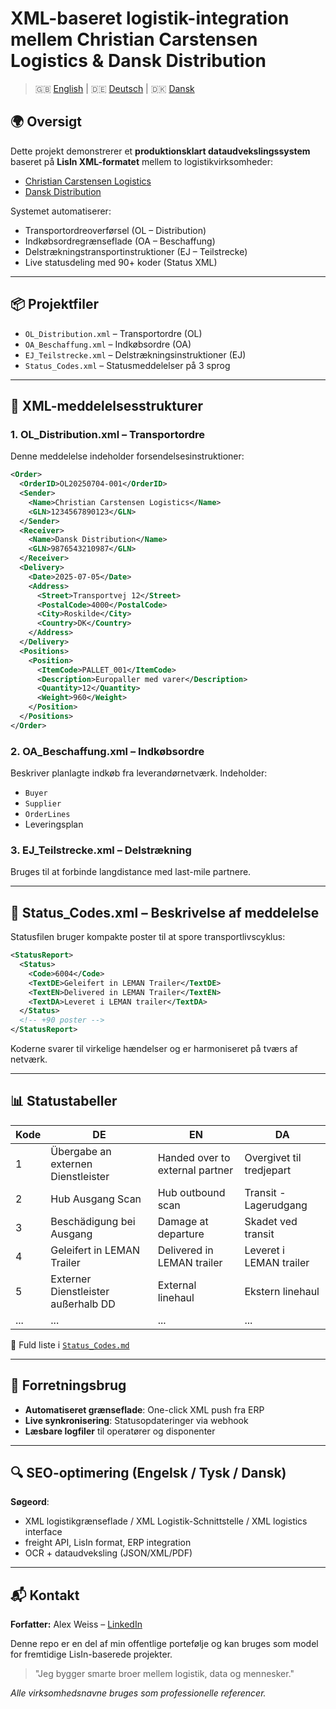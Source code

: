 # XML-baseret logistik-integration mellem Christian Carstensen Logistics & Dansk Distribution

> 🇬🇧 [English](README.en.md) | 🇩🇪 [Deutsch](README.de.md) | 🇩🇰 [Dansk](README.da.md)

## 🌍 Oversigt

Dette projekt demonstrerer et **produktionsklart dataudvekslingssystem** baseret på **LisIn XML-formatet** mellem to logistikvirksomheder:

* [Christian Carstensen Logistics](https://www.carstensen.eu)
* [Dansk Distribution](https://www.danskdistribution.dk)

Systemet automatiserer:

* Transportordreoverførsel (OL – Distribution)
* Indkøbsordregrænseflade (OA – Beschaffung)
* Delstrækningstransportinstruktioner (EJ – Teilstrecke)
* Live statusdeling med 90+ koder (Status XML)

---

## 📦 Projektfiler

* `OL_Distribution.xml` – Transportordre (OL)
* `OA_Beschaffung.xml` – Indkøbsordre (OA)
* `EJ_Teilstrecke.xml` – Delstrækningsinstruktioner (EJ)
* `Status_Codes.xml` – Statusmeddelelser på 3 sprog

---

## 🧠 XML-meddelelsesstrukturer

### 1. OL\_Distribution.xml – Transportordre

Denne meddelelse indeholder forsendelsesinstruktioner:

```xml
<Order>
  <OrderID>OL20250704-001</OrderID>
  <Sender>
    <Name>Christian Carstensen Logistics</Name>
    <GLN>1234567890123</GLN>
  </Sender>
  <Receiver>
    <Name>Dansk Distribution</Name>
    <GLN>9876543210987</GLN>
  </Receiver>
  <Delivery>
    <Date>2025-07-05</Date>
    <Address>
      <Street>Transportvej 12</Street>
      <PostalCode>4000</PostalCode>
      <City>Roskilde</City>
      <Country>DK</Country>
    </Address>
  </Delivery>
  <Positions>
    <Position>
      <ItemCode>PALLET_001</ItemCode>
      <Description>Europaller med varer</Description>
      <Quantity>12</Quantity>
      <Weight>960</Weight>
    </Position>
  </Positions>
</Order>
```

### 2. OA\_Beschaffung.xml – Indkøbsordre

Beskriver planlagte indkøb fra leverandørnetværk. Indeholder:

* `Buyer`
* `Supplier`
* `OrderLines`
* Leveringsplan

### 3. EJ\_Teilstrecke.xml – Delstrækning

Bruges til at forbinde langdistance med last-mile partnere.

---

## 📨 Status\_Codes.xml – Beskrivelse af meddelelse

Statusfilen bruger kompakte poster til at spore transportlivscyklus:

```xml
<StatusReport>
  <Status>
    <Code>6004</Code>
    <TextDE>Geleifert in LEMAN Trailer</TextDE>
    <TextEN>Delivered in LEMAN Trailer</TextEN>
    <TextDA>Leveret i LEMAN trailer</TextDA>
  </Status>
  <!-- +90 poster -->
</StatusReport>
```

Koderne svarer til virkelige hændelser og er harmoniseret på tværs af netværk.

---

## 📊 Statustabeller

| Kode | DE                                  | EN                              | DA                       |
| ---- | ----------------------------------- | ------------------------------- | ------------------------ |
| 1    | Übergabe an externen Dienstleister  | Handed over to external partner | Overgivet til tredjepart |
| 2    | Hub Ausgang Scan                    | Hub outbound scan               | Transit - Lagerudgang    |
| 3    | Beschädigung bei Ausgang            | Damage at departure             | Skadet ved transit       |
| 4    | Geleifert in LEMAN Trailer          | Delivered in LEMAN trailer      | Leveret i LEMAN trailer  |
| 5    | Externer Dienstleister außerhalb DD | External linehaul               | Ekstern linehaul         |
| ...  | ...                                 | ...                             | ...                      |

📄 Fuld liste i [`Status_Codes.md`](./Status_Codes.md)

---

## 🎯 Forretningsbrug

* **Automatiseret grænseflade**: One-click XML push fra ERP
* **Live synkronisering**: Statusopdateringer via webhook
* **Læsbare logfiler** til operatører og disponenter

---

## 🔍 SEO-optimering (Engelsk / Tysk / Dansk)

**Søgeord**:

* XML logistikgrænseflade / XML Logistik-Schnittstelle / XML logistics interface
* freight API, LisIn format, ERP integration
* OCR + dataudveksling (JSON/XML/PDF)

---

## 📬 Kontakt

**Forfatter:** Alex Weiss – [LinkedIn](https://www.linkedin.com/in/alex-weiss-a6483417b)

Denne repo er en del af min offentlige portefølje og kan bruges som model for fremtidige LisIn-baserede projekter.

> "Jeg bygger smarte broer mellem logistik, data og mennesker."

*Alle virksomhedsnavne bruges som professionelle referencer.*
